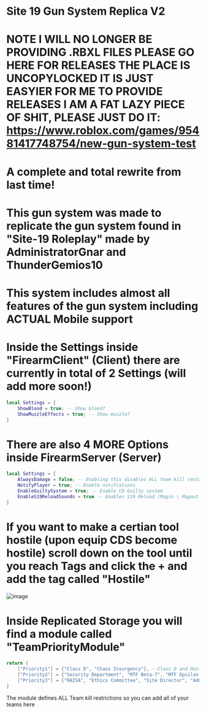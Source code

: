# Site 19 Gun System Replica V2

# NOTE I WILL NO LONGER BE PROVIDING .RBXL FILES PLEASE GO HERE FOR RELEASES THE PLACE IS UNCOPYLOCKED IT IS JUST EASYIER FOR ME TO PROVIDE RELEASES I AM A FAT LAZY PIECE OF SHIT, PLEASE JUST DO IT: https://www.roblox.com/games/95481417748754/new-gun-system-test

# A complete and total rewrite from last time!

# This gun system was made to replicate the gun system found in "Site-19 Roleplay" made by AdministratorGnar and ThunderGemios10

# This system includes almost all features of the gun system including ACTUAL Mobile support

# Inside the Settings inside "FirearmClient" (Client) there are currently in total of 2 Settings (will add more soon!)

```lua
local Settings = {
	ShowBlood = true; -- Show blood?
	ShowMuzzleEffects = true; -- Show muzzle?
}
```
# There are also 4 MORE Options inside FirearmServer (Server)

```lua
local Settings = {
	AlwaysDamage = false; -- Enabling this disables ALL team kill restrictions
	NotifyPlayer = true; -- Enable notifcations
	EnableGuiltySystem = true; -- Enable CD Guilty system
	EnableS19ReloadSounds = true -- Enables S19 Reload (Magin \ Magout Sounds) + Mag Transparency else, Will revert to the normal single reload sound if there is one
}
```

# If you want to make a certian tool hostile (upon equip CDS become hostile) scroll down on the tool until you reach Tags and click the + and add the tag called "Hostile"
![image](https://github.com/user-attachments/assets/9fff060b-f70c-4142-ae45-18b5eab518e0)


# Inside Replicated Storage you will find a module called "TeamPriorityModule"

```lua
return {
	["Priority1"] = {"Class D", "Chaos Insurgency"}, --Class D and Hostile teams
	["Priority2"] = {"Security Department", "MTF Beta-7", "MTF Epsilon-11", "MTF Nu-7", "Intelligence Agency", "Scientific Department", "Medical Department","Janitor"}, -- Normal foundation teams
	["Priority3"] = {"RAISA", "Ethics Committee", "Site Director", "Administrative Department", "MTF Omega-1", "MTF Alpha-1","Internal Security Department"} -- TK Foundation teams
}
```
The module defines ALL Team kill restrictions so you can add all of your teams here



